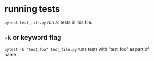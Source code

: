 # running tests

`pytest test_file.py`  run all tests in this file.  

## `-k` or keyword flag
`pytest -k "test_foo" test_file.py`  runs tests with "test_foo" as part of name
